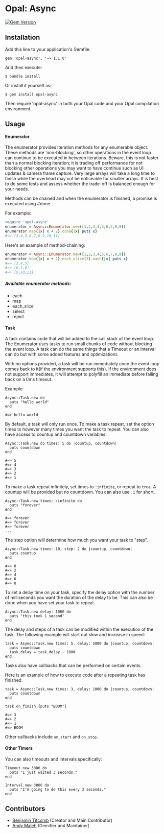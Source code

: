 # Opal: Async
[![Gem Version](https://badge.fury.io/rb/opal-async.svg)](https://badge.fury.io/rb/opal-async)

## Installation

Add this line to your application's Gemfile:

    gem 'opal-async', '~> 1.1.0'

And then execute:

    $ bundle install

Or install it yourself as:

    $ gem install opal-async

Then require 'opal-async' in both your Opal code and your Opal compilation environment.


## Usage

#### Enumerator

The enumerator provides iteration methods for any enumerable object.  These methods are 'non-blocking', so other operations in the event loop can continue to be executed in between iterations.  Beware, this is not faster than a normal blocking iteration; it is trading off performance for not blocking other operations you may want to have continue such as UI updates & camera frame capture.  Very large arrays will take a long time to finish while the overhead may not be noticeable for smaller arrays.  It is best to do some tests and assess whether the trade-off is balanced enough for your needs.

Methods can be chained and when the enumerator is finished, a promise is executed using #done.

For example:

```ruby
require 'opal-async'
enumerator = Async::Enumerator.new([1,2,3,4,5,6,7,8,9])
enumerator.map{|x| x + 2}.done{|x| puts x}
#=> [3,4,5,6,7,8,9,10,11]
```

Here's an example of method-chaining:
```ruby
enumerator = Async::Enumerator.new([1,2,3,4,5,6,7,8,9])
enumerator.map{|x| x + 2}.each_slice(3).each{|x| puts x}
#=> [3,4,5]
#=> [6,7,8]
#=> [9,10,11]
```

##### Available enumerator methods:
- each
- map
- each_slice
- select
- reject

#### Task
A task contains code that will be added to the call stack of the event loop.  The Enumerator uses tasks to run small chunks of code without blocking the event loop.  A task can do the same things that a Timeout or an Interval can do but with some added features and optimizations.

With no options provided, a task will be run immediately once the event loop comes back to it(if the environment supports this).  If the environment does not support immediates, it will attempt to polyfill an immediate before falling back on a 0ms timeout.

Example: 

```
Async::Task.new do
  puts "hello world"
end

#=> hello world
```

By default, a task will only run once.  To make a task repeat, set the option times to however many times you want the task to repeat.  You can also have access to countup and countdown variables.

```
Async::Task.new do times: 5 do |countup, countdown|
  puts countdown
end

#=> 5
#=> 4
#=> 3
#=> 2
#=> 1
``` 

To make a task repeat infinitely, set times to ```:infinite```, or repeat to ```true```.  A countup will be provided but no countdown.  You can also use ```:i``` for short.

```
Async::Task.new times: :infinite do
  puts "forever"
end

#=> forever
#=> forever
#=> forever
...

```

The step option will determine how much you want your task to "step".

```
Async::Task.new times: 10, step: 2 do |countup, countdown|
  puts countup
end

#=> 0
#=> 2
#=> 4
#=> 6
#=> 8
```

To set a delay time on your task, specify the delay option with the number of milliseconds you want the duration of the delay to be.  This can also be done when you have set your task to repeat.

```
Async::Task.new delay: 1000 do
  puts "this took 1 second"
end 
```

The delay and steps of a task can be modified within the execution of the task.  The following example will start out slow and increase in speed:

```
task = Async::Task.new times: 5, delay: 5000 do |countup, countdown|
  puts countdown
  task.delay = task.delay - 1000
end
```

Tasks also have callbacks that can be performed on certain events.

Here is an example of how to execute code after a repeating task has finished:

```
task = Async::Task.new times: 3, delay: 1000 do |countup, countdown|
  puts countdown
end

task.on_finish {puts "BOOM"}

#=> 3
#=> 2
#=> 1
#=> BOOM
```

Other callbacks include ```on_start``` and ```on_stop```.


#### Other Timers

You can also timeouts and intervals specifically:


```
Timeout.new 3000 do
  puts "I just waited 3 seconds."
end
```

```
Interval.new 3000 do
  puts "I'm going to do this every 3 seconds."
end
```

## Contributors

- [Benjamin Titcomb](https://github.com/Ravenstine) (Creator and Main Contributor)
- [Andy Maleh](https://github.com/AndyObtiva) (Gemifier and Maintainer)
